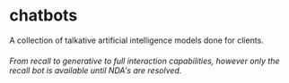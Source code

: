 # chatbots
A collection of talkative artificial intelligence models done for clients. 
###### From recall to generative to full interaction capabilities, however only the recall bot is available until NDA's are resolved. 
